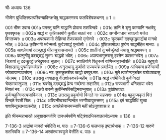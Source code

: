 श्रीः
अध्यायः 136

भीष्मेण युधिष्ठिरम्प्रत्यश्विन्यादिनक्षत्रेषु श्राद्धकरणस्य फलविशेषकथनम् ॥ 1 ॥

001	भीष्म उवाच 
001a	यमस्तु यानि श्राद्धानि प्रोवाच शशबिन्दवे ।
001c	तानि मे शृणु काम्यानि नक्षत्रेषु पृथक्पृथक् ॥
002a	श्राद्धं यः कृत्तिकायोगे कुर्वीत सततं नरः ।
002c	अग्नीनाधाय सापत्यो यजेत विगतज्वरः ॥
003a	अपत्यकामो रोहिण्यां तेजस्कामो मृगोत्तमे ।
003c	क्रूरकर्मा ददच्छ्राद्धमार्द्रायां मानवो भवेत् ॥
004a	कृषिभागी भवेन्मर्त्यः कुर्वञ्श्राद्धं पुनर्वसौ ।
004c	पुष्टिकामोऽथ पुष्येण श्राद्धमीहेत मानवः ॥
005a	आश्लेषायां ददच्छ्राद्धं धीरान्पुत्रान्प्रजायते ।
005c	ज्ञातीनां तु भवेच्छ्रेष्ठो मघासु श्राद्धमावपन् ॥
006a	फल्गुनीषु ददच्छ्राद्धं सुभगः श्राद्धदो भवेत् ।
006c	अपत्यभागुत्तरासु हस्तेन फलभाग्भवेत् ॥
007a	चित्रायां तु ददच्छ्राद्धं लभेद्रूपवतः सुतान् ।
007c	स्वातियोगे पितॄनर्च्य वाणिज्यमुपजीवति ॥
008a	बहुपुत्रो विशाखासु पुत्रमीहन्भवेन्नरः ।
008c	अनुराधासु कुर्वाणो राज्यचक्रं प्रवर्तयेत् ॥
009a	आधिपत्यं व्रजेन्मर्त्यो ज्येष्ठायामपवर्जयन् ।
009c	नरः कुरुकुलश्रेष्ठ ऋद्धो दमपुरःसरः ॥
010a	मूले त्वारोग्यमृच्छेत यशोऽषाढासु चोत्तमम् ।
010c	उत्तरासु त्वषाढासु वीतशोकश्चरेन्महीम् ॥
011a	श्राद्धं त्वभिजितौ कुर्वन्विद्यां श्रेष्ठामवाप्नुयात् ।
011c	श्रवणेषु ददच्छ्राद्धं प्रेत्य गच्छेत्स तद्गतिम् ॥
012a	राज्यभागी धनिष्ठायां भवेत नियतं नरः ।
012c	नक्षत्रे वारुणे कुर्वन्भिषक्सिद्धिमवाप्नुयात् ॥
013a	पूर्वप्रोष्ठपदाः कुर्वन्बहून्विन्दत्यजाविकान् ।
013c	उत्तरासु प्रकुर्वाणो विन्दते गाः सहस्रशः ॥
014a	बहुकुप्यकृतं वित्तं विन्दते रेवतीं श्रितः ।
014c	अश्विनीष्वश्वान्विन्देत भरणीष्वायुरुत्तमम् ॥
015a	इमं श्राद्धविधिं श्रुत्वा शशबिन्दुस्तथाऽकरोत् ।
015c	अक्लेसेनाजयच्चापि महीं सोऽनुशशास ह ॥ 

इति श्रीमन्महाभारते अनुशासनपर्वणि दानधर्मपर्वणि षट्त्रिंशदधिकशततमोऽध्यायः ॥ 136 ॥

7-136-3 आर्द्रायां मानदो भवेदिति थ. पाठः ॥ 7-136-6 फलभाक् इष्टार्थभाक् ॥ 7-136-12 वारुणे शतभिषजि ॥ 7-136-14 अश्वांश्चाश्वयुजे वेत्तीति ध. पाठः ॥
